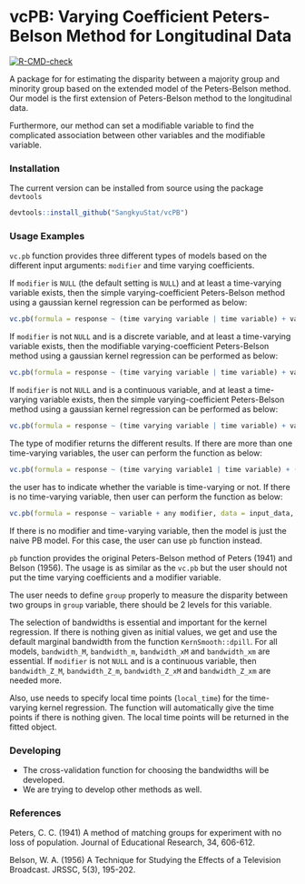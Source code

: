 # vcPB: Varying Coefficient Peters-Belson Method for Longitudinal Data

[![R-CMD-check](https://github.com/SangkyuStat/vcPB/actions/workflows/R-CMD-check.yaml/badge.svg)](https://github.com/SangkyuStat/vcPB/actions/workflows/R-CMD-check.yaml)

A package for for estimating the disparity between a majority group and minority group based on the extended model of the Peters-Belson method. Our model is the first extension of Peters-Belson method to the longitudinal data. 

Furthermore, our method can set a modifiable variable to find the complicated association between other variables and the modifiable variable.

### Installation

The current version can be installed from source using the package `devtools`
```R
devtools::install_github("SangkyuStat/vcPB")
```

### Usage Examples

`vc.pb` function provides three different types of models based on the different input arguments: `modifier` and time varying coefficients. 

If `modifier` is `NULL` (the default setting is `NULL`) and at least a time-varying variable exists, then the simple varying-coefficient Peters-Belson method using a gaussian kernel regression can be performed as below:
```R
vc.pb(formula = response ~ (time varying variable | time variable) + variable, data = input_data, group = disparity_group)
```
If `modifier` is not `NULL` and is a discrete variable, and at least a time-varying variable exists, then the modifiable varying-coefficient Peters-Belson method using a gaussian kernel regression can be performed as below:
```R
vc.pb(formula = response ~ (time varying variable | time variable) + variable + discrete modifier, data = input_data, group = disparity_group, modifier = "discrete modifier")
```
If `modifier` is not `NULL` and is a continuous variable, and at least a time-varying variable exists, then the simple varying-coefficient Peters-Belson method using a gaussian kernel regression can be performed as below:
```R
vc.pb(formula = response ~ (time varying variable | time variable) + variable + continuous modifier, data = input_data, group = disparity_group, modifier = "continuous modifier")
```
The type of modifier returns the different results. If there are more than one time-varying variables, the user can perform the function as below:
```R
vc.pb(formula = response ~ (time varying variable1 | time variable) + (time varying variable2 | time variable) + variable, data = input_data, group = disparity_group)
```
the user has to indicate whether the variable is time-varying or not. If there is no time-varying variable, then user can perform the function as below:
```R
vc.pb(formula = response ~ variable + any modifier, data = input_data, group = disparity_group, modifier = "any modifier")
```
If there is no modifier and time-varying variable, then the model is just the naive PB model. For this case, the user can use `pb` function instead.

`pb` function provides the original Peters-Belson method of Peters (1941) and Belson (1956). The usage is as similar as the `vc.pb` but the user should not put the time varying coefficients and a modifier variable.

The user needs to define `group` properly to measure the disparity between two groups in `group` variable, there should be 2 levels for this variable. 

The selection of bandwidths is essential and important for the kernel regression. If there is nothing given as initial values, we get and use the default marginal bandwidth from the function `KernSmooth::dpill`. For all models, `bandwidth_M`, `bandwidth_m`, `bandwidth_xM` and `bandwidth_xm` are essential. If `modifier` is not `NULL` and is a continuous variable, then `bandwidth_Z_M`, `bandwidth_Z_m`, `bandwidth_Z_xM` and `bandwidth_Z_xm` are needed more.

Also, use needs to specify local time points (`local_time`) for the time-varying kernel regression. The function will automatically give the time points if there is nothing given. The local time points will be returned in the fitted object.

### Developing

- The cross-validation function for choosing the bandwidths will be developed.
- We are trying to develop other methods as well.

### References

Peters, C. C. (1941) A method of matching groups for experiment with no loss of population. Journal of Educational Research, 34, 606-612.

Belson, W. A. (1956) A Technique for Studying the Effects of a Television 
Broadcast.  JRSSC, 5(3), 195-202.
